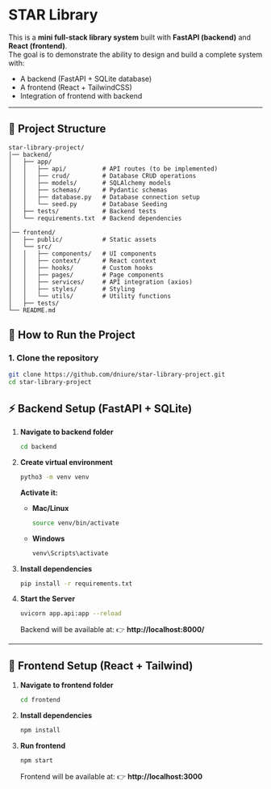 # STAR Library

This is a **mini full-stack library system** built with **FastAPI (backend)** and **React (frontend)**.  
The goal is to demonstrate the ability to design and build a complete system with:

- A backend (FastAPI + SQLite database)
- A frontend (React + TailwindCSS)
- Integration of frontend with backend
---

## 📂 Project Structure

```plaintext
star-library-project/
│── backend/
│   ├── app/
│   │   ├── api/          # API routes (to be implemented)
│   │   ├── crud/         # Database CRUD operations
│   │   ├── models/       # SQLAlchemy models
│   │   ├── schemas/      # Pydantic schemas
│   │   ├── database.py   # Database connection setup
│   │   └── seed.py       # Database Seeding
│   ├── tests/            # Backend tests
│   └── requirements.txt  # Backend dependencies
│
│── frontend/
│   ├── public/           # Static assets
│   └── src/
│   │   ├── components/   # UI components
│   │   ├── context/      # React context
│   │   ├── hooks/        # Custom hooks
│   │   ├── pages/        # Page components
│   │   ├── services/     # API integration (axios)
│   │   ├── styles/       # Styling
│   │   └── utils/        # Utility functions
│   ├── tests/ 
└── README.md

```

## 🚀 How to Run the Project

### 1. Clone the repository
```bash
git clone https://github.com/dniure/star-library-project.git
cd star-library-project
```

## ⚡ Backend Setup (FastAPI + SQLite)

1.  **Navigate to backend folder**
    ```bash
    cd backend
    ```

2.  **Create virtual environment**
    ```bash
    pytho3 -m venv venv
    ```
    **Activate it:**
    * **Mac/Linux**
        ```bash
        source venv/bin/activate
        ```
    * **Windows**
        ```bash
        venv\Scripts\activate
        ```

3.  **Install dependencies**
    ```bash
    pip install -r requirements.txt
    ```

4.  **Start the Server**
    ```bash
    uvicorn app.api:app --reload
    ```
    Backend will be available at:
    👉 **http://localhost:8000/**

---

## 🎨 Frontend Setup (React + Tailwind)

1.  **Navigate to frontend folder**
    ```bash
    cd frontend
    ```

2.  **Install dependencies**
    ```bash
    npm install
    ```
3.  **Run frontend**
    ```bash
    npm start
    ```
    Frontend will be available at:
    👉 **http://localhost:3000**